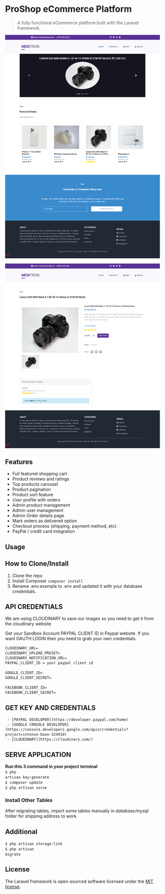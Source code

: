 # ProShop eCommerce Platform

> A fully functional eCommerce platform built with the Laravel framework.

![screenshot](https://github.com/mirasrobert/laravel8-ecommerce/blob/main/public/img/WEBSITE_SCREENSHOT.png)

![screenshot](https://github.com/mirasrobert/laravel8-ecommerce/blob/main/public/img/WEBSITE_SCREENSHOT_2.png)

## Features

- Full featured shopping cart
- Product reviews and ratings
- Top products carousel
- Product pagination
- Product sort feature
- User profile with orders
- Admin product management
- Admin user management
- Admin Order details page
- Mark orders as delivered option
- Checkout process (shipping, payment method, etc)
- PayPal / credit card integration


## Usage

## How to Clone/Install
1. Clone the repo
2. Install Composer
<code>composer install</code>
3. Rename .env.example to .env and updated it with your database credentials.<br />


## API CREDENTIALS
We are using CLOUDINARY to save our images so you need to get it from the cloudinary website

Get your Sandbox Account PAYPAL CLIENT ID in Paypal website.
If you want OAUTH LOGIN then you need to grab your own credentials.

```
CLOUDINARY_URL=
CLOUDINARY_UPLOAD_PRESET=
CLOUDINARY_NOTIFICATION_URL=
PAYPAL_CLIENT_ID = your paypal client id

GOOGLE_CLIENT_ID=
GOOGLE_CLIENT_SECRET=

FACEBOOK_CLIENT_ID=
FACEBOOK_CLIENT_SECRET=
```

## GET KEY AND CREDENTIALS
```
 - [PAYPAL DEVELOPER](https://developer.paypal.com/home)
 - [GOOGLE CONSOLE DEVELOPER](https://console.developers.google.com/apis/credentials?project=intense-base-324910)
 - [CLOUDINARY](https://cloudinary.com/)
```

## SERVE APPLICATION
<b>Run this 3 command in your project terminal</b> <br />
<code>$ php artisan key:generate</code> <br />
<code>$ composer update</code> <br />
<code>$ php artisan serve</code> <br />


### Install Other Tables

After migrating tables, import some tables manually in <i>database/mysql</i> folder for shipping address to work.


## Additional

<code>$ php artisan storage:link</code> <br />
<code>$ php artisan migrate</code> <br />

## License

The Laravel framework is open-sourced software licensed under the [MIT license](https://opensource.org/licenses/MIT).
